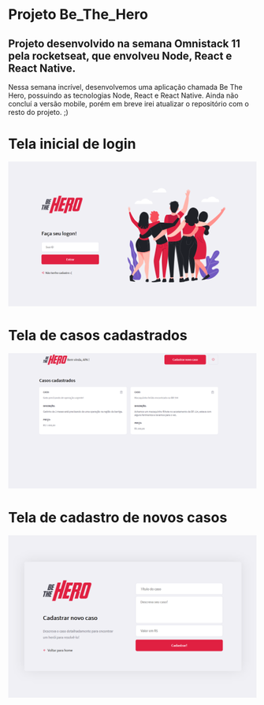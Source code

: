 # Projeto Be_The_Hero
## Projeto desenvolvido na semana Omnistack 11 pela rocketseat, que envolveu Node, React e React Native.
Nessa semana incrível, desenvolvemos uma aplicação chamada Be The Hero, possuindo as tecnologias Node, React e React Native. Ainda não concluí a versão mobile, porém em breve irei atualizar o repositório com o resto do projeto. ;)




# Tela inicial de login

![](https://github.com/VitorCampos14/Projeto-Be_The_Hero/blob/master/tela%201.PNG)


# Tela de casos cadastrados

![](https://github.com/VitorCampos14/Projeto-Be_The_Hero/blob/master/tela%202.PNG)


# Tela de cadastro de novos casos

![](https://github.com/VitorCampos14/Projeto-Be_The_Hero/blob/master/tela%203.PNG)


